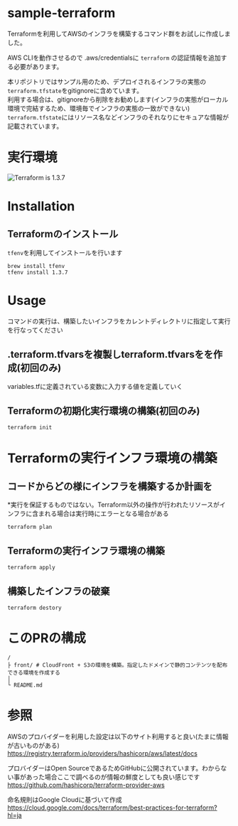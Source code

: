 # sample-terraform
Terraformを利用してAWSのインフラを構築するコマンド群をお試しに作成しました。  

AWS CLIを動作させるので .aws/credentialsに `terraform` の認証情報を追加する必要があります。  

本リポジトリではサンプル用のため、デプロイされるインフラの実態の`terraform.tfstate`をgitignoreに含めています。  
利用する場合は、gitignoreから削除をお勧めします(インフラの実態がローカル環境で完結するため、環境毎でインフラの実態の一致ができない)  
`terraform.tfstate`にはリソース名などインフラのそれなりにセキュアな情報が記載されています。

# 実行環境
![Terraform is 1.3.7](https://img.shields.io/badge/Terraform-1.3.7-blueviolet)

# Installation
## Terraformのインストール
`tfenv`を利用してインストールを行います
```
brew install tfenv
tfenv install 1.3.7
```

# Usage
コマンドの実行は、構築したいインフラをカレントディレクトリに指定して実行を行なってください

## .terraform.tfvarsを複製しterraform.tfvarsをを作成(初回のみ)
variables.tfに定義されている変数に入力する値を定義していく

## Terraformの初期化実行環境の構築(初回のみ)
```
terraform init
```

# Terraformの実行インフラ環境の構築
## コードからどの様にインフラを構築するか計画を
*実行を保証するものではない。Terraform以外の操作が行われたリソースがインフラに含まれる場合は実行時にエラーとなる場合がある
```
terraform plan
```

## Terraformの実行インフラ環境の構築
```
terraform apply
```

## 構築したインフラの破棄
```
terraform destory
```

# このPRの構成
```
/
├ front/ # CloudFront + S3の環境を構築。指定したドメインで静的コンテンツを配布できる環境を作成する
│
└ README.md
```

# 参照
AWSのプロバイダーを利用した設定は以下のサイト利用すると良い(たまに情報が古いものがある)  
https://registry.terraform.io/providers/hashicorp/aws/latest/docs

プロバイダーはOpen SourceであるためGitHubに公開されています。わからない事があった場合ここで調べるのが情報の鮮度としても良い感じです  
https://github.com/hashicorp/terraform-provider-aws

命名規則はGoogle Cloudに基づいて作成
https://cloud.google.com/docs/terraform/best-practices-for-terraform?hl=ja